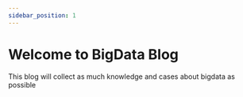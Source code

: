 ```yaml
---
sidebar_position: 1
---
```


# Welcome to BigData Blog

This blog will collect as much knowledge and cases about bigdata as possible